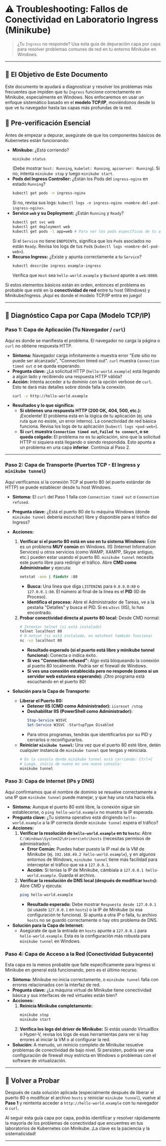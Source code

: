 # ⚠️ Troubleshooting: Fallos de Conectividad en Laboratorio Ingress (Minikube)

> ¿Tu `Ingress` no responde? Usa esta guía de depuración capa por capa para resolver problemas comunes de red en tu entorno Minikube en Windows.

-----

## 🎯 El Objetivo de Este Documento

Este documento te ayudará a diagnosticar y resolver los problemas más frecuentes que impiden que tu `Ingress` funcione correctamente en Minikube, especialmente en Windows. Nos enfocaremos en usar un enfoque sistemático basado en el **modelo TCP/IP**, moviéndonos desde lo que ve tu navegador hasta las capas más profundas de la red.

## 🧱 Pre-verificación Esencial

Antes de empezar a depurar, asegúrate de que los componentes básicos de Kubernetes están funcionando:

  * **Minikube:** ¿Está corriendo?
    ```bash
    minikube status
    ```
    (Debe mostrar `host: Running`, `kubelet: Running`, `apiserver: Running`). Si no, intenta `minikube stop` y luego `minikube start`.
  * **Pods del Ingress Controller:** ¿Están los Pods del `ingress-nginx` en estado `Running`?
    ```bash
    kubectl get pods -n ingress-nginx
    ```
    Si no, revisa sus logs: `kubectl logs -n ingress-nginx <nombre-del-pod-ingress-nginx>`.
  * **Service `web` y su Deployment:** ¿Están `Running` y `Ready`?
    ```bash
    kubectl get svc web
    kubectl get deployment web
    kubectl get pods -l app=web # Para ver los pods específicos de tu app
    ```
    Si el `Service` no tiene `ENDPOINT`s, significa que los `Pod`s asociados no están `Ready`. Revisa los logs de tus `Pod`s (`kubectl logs <nombre-del-pod-web>`).
  * **Recurso Ingress:** ¿Existe y apunta correctamente a tu `Service`?
    ```bash
    kubectl describe ingress example-ingress
    ```
    Verifica que `Host` sea `hello-world.example` y `Backend` apunte a `web:8080`.

Si estos elementos básicos están en orden, entonces el problema es probable que esté en la **conectividad de red** entre tu host (Windows) y Minikube/Ingress. ¡Aquí es donde el modelo TCP/IP entra en juego\!

-----

## 🔎 Diagnóstico Capa por Capa (Modelo TCP/IP)

### **Paso 1: Capa de Aplicación (Tu Navegador / `curl`)**

Aquí es donde se manifiesta el problema. El navegador no carga la página o `curl` no obtiene respuesta HTTP.

  * **Síntoma:** Navegador carga infinitamente o muestra error "Este sitio no puede ser alcanzado", "Connection timed out". `curl` muestra `Connection timed out` o se queda esperando.
  * **Pregunta clave:** ¿La solicitud HTTP (`hello-world.example`) está llegando a algún lado y recibiendo una respuesta HTTP válida?
  * **Acción:** Intenta acceder a tu dominio con la opción verbose de `curl`. Esto te dará más detalles sobre dónde falla la conexión.
    ```bash
    curl -v http://hello-world.example
    ```
  * **Resultados y lo que significa:**
      * **Si obtienes una respuesta HTTP (200 OK, 404, 500, etc.):** ¡Excelente\! El problema está en la lógica de tu aplicación (ej. una ruta que no existe, un error interno). La conectividad de red básica funciona. Revisa los logs de tu aplicación (`kubectl logs <pod-web>`).
      * **Si `curl` muestra `Connection timed out`, `Failed to connect`, o se queda colgado:** El problema no es tu aplicación, sino que la solicitud HTTP ni siquiera está llegando o siendo respondida. Esto apunta a un problema en una capa **inferior**. Continúa al Paso 2.

-----

### **Paso 2: Capa de Transporte (Puertos TCP - El Ingress y `minikube tunnel`)**

Aquí verificamos si la conexión TCP al puerto 80 (el puerto estándar de HTTP) se puede establecer desde tu host Windows.

  * **Síntoma:** El `curl` del Paso 1 falla con `Connection timed out` o `Connection refused`.

  * **Pregunta clave:** ¿Está el puerto 80 de tu máquina Windows (donde `minikube tunnel` debería escuchar) libre y disponible para el tráfico del Ingress?

  * **Acciones:**

    1.  **Verificar si el puerto 80 está en uso en tu sistema Windows:**
        Este es un problema **MUY común** en Windows. IIS (Internet Information Services) u otros servicios (como WAMP, XAMPP, Skype antiguo, etc.) pueden estar usando el puerto 80. `minikube tunnel` necesita este puerto libre para redirigir el tráfico.
        Abre **CMD como Administrador** y ejecuta:
        ```cmd
        netstat -ano | findstr :80
        ```
          * **Busca:** Una línea que diga `LISTENING` para `0.0.0.0:80` o `127.0.0.1:80`. El número al final de la línea es el **PID** (ID de Proceso).
          * **Identifica el proceso:** Abre el Administrador de Tareas, ve a la pestaña "Detalles" y busca el PID. Si es `w3svc` (IIS), lo has encontrado.
    2.  **Probar conectividad directa al puerto 80 local:**
        Desde CMD normal:
        ```bash
        # Intentar telnet (si está instalado)
        telnet localhost 80
        # O netcat (si está instalado, en netshoot también funciona)
        nc -vz localhost 80
        ```
          * **Resultado esperado (si el puerto está libre y minikube tunnel funciona):** Conecta o indica éxito.
          * **Si ves "Connection refused":** Algo está bloqueando la conexión al puerto 80 localmente. Podría ser el firewall de Windows.
          * **Si ves una conexión establecida pero no responde (como si un servidor web estuviera esperando):** ¡Otro programa está escuchando en el puerto 80\!

  * **Solución para la Capa de Transporte:**

      * **Liberar el Puerto 80:**
          * **Detener IIS (CMD como Administrador):** `iisreset /stop`
          * **Deshabilitar IIS (PowerShell como Administrador):**
            ```powershell
            Stop-Service W3SVC
            Set-Service W3SVC -StartupType Disabled
            ```
          * Para otros programas, tendrás que identificarlos por su PID y cerrarlos o reconfigurarlos.
      * **Reiniciar `minikube tunnel`:** Una vez que el puerto 80 esté libre, detén cualquier instancia de `minikube tunnel` que tengas y reiníciala.
        ```bash
        # En la consola donde minikube tunnel está corriendo: Ctrl+C
        # Luego, inicia de nuevo en una nueva consola:
        minikube tunnel
        ```

### **Paso 3: Capa de Internet (IPs y DNS)**

Aquí confirmamos que el nombre de dominio se resuelve correctamente a una IP que `minikube tunnel` puede manejar, y que hay una ruta hacia ella.

  * **Síntoma:** Aunque el puerto 80 esté libre, la conexión sigue sin establecerse, o `ping hello-world.example` no muestra la IP esperada.
  * **Pregunta clave:** ¿Tu sistema operativo está dirigiendo `hello-world.example` a la IP correcta donde `minikube tunnel` espera el tráfico?
  * **Acciones:**
    1.  **Verificar la resolución de `hello-world.example` en tu `hosts`:**
        Abre `C:\Windows\System32\drivers\etc\hosts` (necesitas permisos de administrador).
          * **Error Común:** Puedes haber puesto la IP real de la VM de Minikube (ej. `192.168.49.2 hello-world.example`), y en algunos entornos de Windows, `minikube tunnel` tiene más facilidad para interceptar el tráfico que va a `127.0.0.1`.
          * **Acción:** Si tenías la IP de Minikube, cámbiala a `127.0.0.1 hello-world.example`. Guarda el archivo.
    2.  **Verificar la resolución de DNS local (después de modificar `hosts`):**
        Abre CMD y ejecuta:
        ```bash
        ping hello-world.example
        ```
          * **Resultado esperado:** Debe mostrar `Respuesta desde 127.0.0.1` (si usaste `127.0.0.1` en `hosts`) o la IP de Minikube (si esa configuración te funciona). Si apunta a otra IP o falla, tu archivo `hosts` no se guardó correctamente o hay otro problema de DNS.
  * **Solución para la Capa de Internet:**
      * Asegúrate de que la entrada en `hosts` apunte a `127.0.0.1` para `hello-world.example`. Esta es la configuración más robusta para `minikube tunnel` en Windows.

### **Paso 4: Capa de Acceso a la Red (Conectividad Subyacente)**

Esta capa es la menos probable que falle específicamente para Ingress si Minikube en general está funcionando, pero es el último recurso.

  * **Síntoma:** Minikube no inicia correctamente, o `minikube tunnel` falla con errores relacionados con la interfaz de red.
  * **Pregunta clave:** ¿La máquina virtual de Minikube tiene conectividad básica y sus interfaces de red virtuales están bien?
  * **Acciones:**
    1.  **Reinicia Minikube completamente:**
        ```bash
        minikube stop
        minikube start
        ```
    2.  **Verifica los logs del driver de Minikube:**
        Si estás usando VirtualBox o Hyper-V, revisa los logs de esas herramientas para ver si hay errores al iniciar la VM o al configurar la red.
  * **Solución:** A menudo, un reinicio completo de Minikube resuelve problemas de conectividad de bajo nivel. Si persisten, podría ser una configuración de firewall muy estricta en Windows o problemas con el software de virtualización.

-----

## 🚀 Volver a Probar

Después de cada solución aplicada (especialmente después de liberar el puerto 80 o modificar el archivo `hosts` y reiniciar `minikube tunnel`), vuelve al **Paso 1** y reintenta acceder a `http://hello-world.example` con tu navegador o `curl`.

Al seguir esta guía capa por capa, podrás identificar y resolver rápidamente la mayoría de los problemas de conectividad que encuentres en tus laboratorios de Kubernetes con Minikube. ¡La clave es la paciencia y la sistematicidad\!

-----